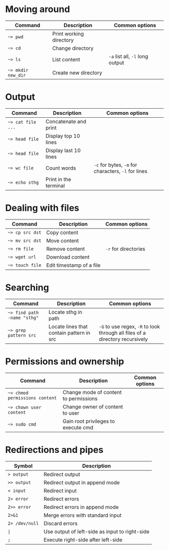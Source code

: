 # Moving around

|Command|Description|Common options
|-------|-----------|--------------
|`~> pwd`| Print working directory
|`~> cd`| Change directory
|`~> ls`| List content | `-a` list all, `-l` long output
|`~> mkdir new_dir`| Create new directory

# Output
|Command|Description|Common options
|-------|-----------|--------------
|`~> cat file ...`| Concatenate and print
|`~> head file`| Display top 10 lines
|`~> head file`| Display last 10 lines
|`~> wc file`| Count words | `-c` for bytes, `-m` for characters, `-l` for lines
|`~> echo sthg`| Print in the terminal

# Dealing with files
|Command|Description|Common options
|-------|-----------|--------------
|`~> cp src dst`| Copy content
|`~> mv src dst`| Move content
|`~> rm file`| Remove content | `-r` for directories
|`~> wget url`| Download content
|`~> touch file`| Edit timestamp of a file

# Searching
|Command|Description|Common options
|-------|-----------|--------------
|`~> find path -name "sthg"`| Locate sthg in path
|`~> grep pattern src`| Locate lines that contain pattern in src | `-G` to use regex, `-R` to look through all files of a directory recursively

# Permissions and ownership
|Command|Description|Common options
|-------|-----------|--------------
|`~> chmod permissions content`| Change mode of content to permissions
|`~> chown user content`| Change owner of content to user
|`~> sudo cmd`| Gain root privileges to execute cmd


# Redirections and pipes
|Symbol|Description
|-------|-----------
|`> output`| Redirect output
|`>> output`| Redirect output in append mode
|`< input`| Redirect input
|`2> error`| Redirect errors
|`2>> error`| Redirect errors in append mode
|`2>&1`| Merge errors with standard input
|`2> /dev/null`| Discard errors
|`\|`| Use output of left-side as input to right-side
|`;`| Execute right-side after left-side

